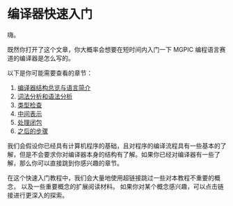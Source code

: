 # 编译器快速入门

嗨。

既然你打开了这个文章，你大概率会想要在短时间内入门一下 MGPIC 编程语言赛道的编译器是怎么写的。

以下是你可能需要查看的章节：

1. [编译器结构总览与语言简介](./01_overview.md)
2. [词法分析和语法分析](./02_lexer_and_parser.md)
3. [类型检查](./03_tyck.md)
4. [中间表示](./04_ir.md)
5. [处理闭包](./05_closure.md)
6. [之后的步骤](./06_next_steps.md)

我们会假设你已经具有计算机程序的基础，且对程序的编译流程具有一些基本的了解，但是不会要求你对编译器本身的结构有了解。如果你已经对编译器有一些了解，那么你可以直接跳到你感兴趣的章节。

在这个快速入门教程中，我们会大量地使用超链接跳过一些对本教程不重要的概念，
以及一些重要概念的扩展阅读材料。
如果你对某个概念感兴趣，可以点击链接进行更深入的探索。
